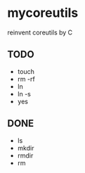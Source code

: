 # mycoreutils

reinvent coreutils by C

## TODO
* touch
* rm -rf
* ln
* ln -s
* yes

## DONE
* ls
* mkdir
* rmdir
* rm
